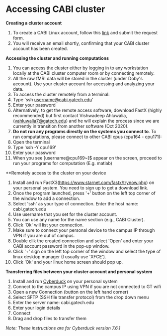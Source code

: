 # Accessing CABI cluster

**Creating a cluster account**

1. To create a CABI Linux account, follow this [link](http://www.cabi.gatech.edu/CABI/cabi_information/research-2/forms/linux/) and submit the request form.
2. You will receive an email shortly, confirming that your CABI cluster account has been created.

**Accessing the cluster and running computations**

1. You can access the cluster either by logging in to any workstation locally at the CABI cluster computer room or by connecting remotely.
2. All the raw fMRI data will be stored in the cluster (under Doby&#39;s account). Use your cluster account for accessing and analyzing your data.
3. To access the cluster remotely from a terminal:
  1. Type &#39;ssh [username@cabi.gatech.edu](mailto:username@cabi.gatech.edu)&#39;
  2. Enter your password
4. Alternatively, to get the remote access software, download FastX (highly recommended) but first contact Vishwadeep Ahluwalia, ([vahluwalia7@gatech.edu](mailto:vahluwalia7@gatech.edu)) and he will explain the process since we are currently in transition from another software (Oct 2020).
5. **Do not run any programs directly on the systems you connect to**. To run computations, please connect to other CABI cpus (cpu164 - cpu171):
  1. Open the terminal
  2. Type &#39;ssh -Y cpu169&#39;
  3. Enter your password
  4. When you see [username@cpu169~]$  appear on the screen, proceed to run your programs for computation (E.g. matlab)

**Remotely access to the cluster on your device

1. Install and run FastX3(https://www.starnet.com/fastx/trynow.php) on your personal system. You need to sign up to get a download link.
2. Once the program launched, press '+' button on the left top corner of the window to add a connection.
3. Select 'ssh' as your type of connection. Enter the host name: cabi.gatech.edu
4. Use username that you set for the cluster account.
5. You can use any name for the name section (e.g., CABI Cluster).
6. Click 'Ok' will list your connection.
7. Make sure to connect your personal device to the campus IP through VPN if you are out of campus.
8. Double clik the created connection and select 'Open' and enter your CABI account password in the pop-up window. 
9. Click '+' sign on the left top corner of the window and select the type of linux desktop manager (I usually use 'XFCE').
10. Click 'Ok' and your linux home screen should pop up.   

**Transferring files between your cluster account and personal system**

1. Install and run [Cyberduck](https://cyberduck.io/download/) on your personal system
2. Connect to the campus IP using VPN if you are not connected to GT wifi
3. Open a new Connection (button on the left hand corner)
4. Select SFTP (SSH file transfer protocol) from the drop down menu
5. Enter the server name: cabi.gatech.edu
6. Enter your login details
7. Connect
8. Drag and drop files to transfer them

_Note: These instructions are for Cyberduck version 7.6.1_
